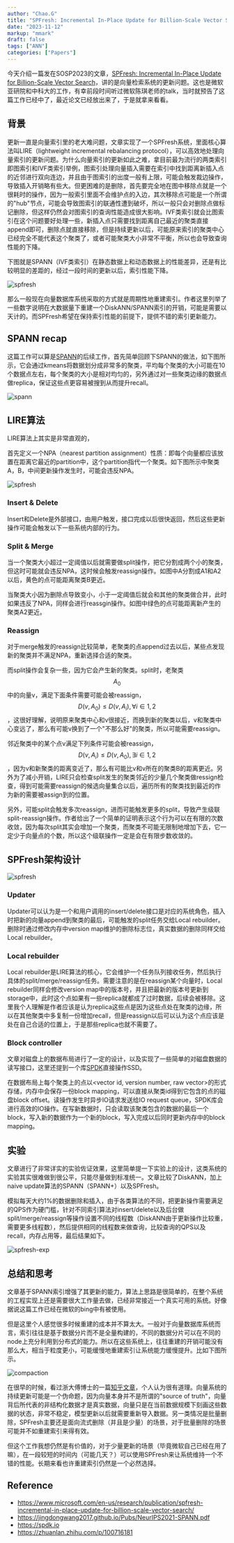 ```yaml
---
author: "Chao.G"
title: "SPFresh: Incremental In-Place Update for Billion-Scale Vector Search"
date: "2023-11-12"
markup: "mmark"
draft: false
tags: ["ANN"]
categories: ["Papers"]
---
```


今天介绍一篇发在SOSP2023的文章，[SPFresh: Incremental In-Place Update for Billion-Scale Vector Search](https://www.microsoft.com/en-us/research/publication/spfresh-incremental-in-place-update-for-billion-scale-vector-search/)，讲的是向量检索系统的更新问题。这也是微软亚研院和中科大的工作，有幸前段时间听过微软陈琪老师的talk，当时就预告了这篇工作已经中了，最近论文已经放出来了，于是就拿来看看。

## 背景

更新一直是向量索引里的老大难问题，文章实现了一个SPFresh系统，里面核心算法叫LIRE（lightweight incremental rebalancing protocol），可以高效地处理向量索引的更新问题。为什么向量索引的更新如此之难，拿目前最为流行的两类索引即图索引和IVF类索引举例，图索引处理向量插入需要在索引中找到距离新插入点的近邻进行双向连边，并且由于图索引的出度一般有上限，可能会触发裁边操作，导致插入开销略有些大。但更困难的是删除，首先要完全地在图中移除点就是一个很耗时的操作，因为一般索引里面不会维护点的入边，其次移除点可能是一个所谓的"hub"节点，可能会导致图索引的联通性遭到破坏，所以一般只会对删除点做标记删除，但这样仍然会对图索引的查询性能造成很大影响。IVF类索引就会比图索引在这个问题要好处理一些，新插入点只需要找到距离自己最近的聚类直接append即可，删除点就直接移除，但是持续更新以后，可能原来索引的聚类中心已经完全不能代表这个聚类了，或者可能聚类大小非常不平衡，所以也会导致查询性能的下降。

下图就是SPANN（IVF类索引）在静态数据上和动态数据上的性能差异，还是有比较明显的差距的，经过一段时间的更新以后，索引性能下降。

![spfresh](/assets/spfresh-static-in-place.png)

那么一般现在向量数据库系统采取的方式就是周期性地重建索引。作者这里列举了一些数字说明在大数据量下重建一个DiskANN/SPANN索引的开销，可能是需要以天计的。而SPFresh希望在保持索引性能的前提下，提供不错的索引更新能力。

## SPANN recap

这篇工作可以算是[SPANN](https://jingdongwang2017.github.io/Pubs/NeurIPS2021-SPANN.pdf)的后续工作，首先简单回顾下SPANN的做法，如下图所示，它会通过kmeans将数据划分成非常多的聚类，平均每个聚类的大小可能在10个数据点左右，每个聚类的大小是相对均匀的，另外通过对一些聚类边缘的数据点做replica，保证这些点更容易被搜到从而提升recall。

![spann](/assets/spfresh-spann.png)


## LIRE算法

LIRE算法上其实是非常直观的，

首先定义一个NPA（nearest partition assignment）性质：即每个向量都应该放置在距离它最近的partition中，这个partition指代一个聚类。如下图所示中聚类A，B，中间更新操作发生时，可能会违反NPA。

![spfresh](/assets/spfresh-npa.png)

### Insert & Delete

Insert和Delete是外部接口，由用户触发，接口完成以后很快返回，然后这些更新操作可能会触发以下一些系统内部的行为。

### Split & Merge

当一个聚类大小超过一定阈值以后就需要做split操作，把它分割成两个小的聚类，但这时可能就会违反NPA，这时候会触发reassign操作。如图中A分割成A1和A2以后，黄色的点可能距离聚类B更近。

当聚类大小因为删除点导致变小，小于一定阈值后就会和其他的聚类做合并，此时如果违反了NPA，同样会进行reassgin操作。如图中绿色的点可能距离新产生的聚类A2更近。

### Reassign

对于merge触发的reassign比较简单，老聚类的点append过去以后，某些点发现新的聚类并不满足NPA，重新选择合适的聚类。

而split操作会复杂一些，因为它会产生新的聚类。split时，老聚类$$A_0$$中的向量v，满足下面条件需要可能会被reassign，$$D(v, A_0) \leq D(v, A_i), \forall i \in 1, 2$$，这很好理解，说明原来聚类中心和v很接近，而换到新的聚类以后，v和聚类中心变远了，那么有可能v换到了一个"不那么好"的聚类，所以可能需要reassign。

邻近聚类中的某个点v满足下列条件可能会被reassign，$$D(v, A_i) \leq D(v, A_0), \exists i \in 1, 2$$，因为v和新聚类的距离变近了，那么有可能比v和v所在的聚类B的距离更近。另外为了减小开销，LIRE只会检查split发生的聚类邻近的少量几个聚类做ressign检查，得到可能需要reassign的候选向量集合以后，遍历所有的聚类找到最近的作为新的需要被assign到的位置。

另外，可能split会触发多次reassign，进而可能触发更多的split，导致产生级联split-reassign操作。作者给出了一个简单的证明表示这个行为可以在有限的次数收敛，因为每次split其实会增加一个聚类，而聚类不可能无限制地增加下去，它一定少于向量点的个数，所以这个级联操作一定是会在有限步数收敛的。


## SPFresh架构设计

![spfresh](/assets/spfresh-arch.png)

### Updater

Updater可以认为是一个和用户调用的insert/delete接口是对应的系统角色，插入时把新的向量append到聚类的最后，可能触发的split任务交给Local rebuilder。删除时通过修改内存中version map维护的删除标志位，真实数据的删除同样交给Local rebuilder。

### Local rebuilder

Local rebuilder是LIRE算法的核心，它会维护一个任务队列接收任务，然后执行具体的split/merge/reassign任务。需要注意的是在reassign某个向量时，Local rebuilder同样会修改version map中的版本号，并且把最新的版本号更新到storage中，此时这个点如果有一些replica就都成了过时数据，后续会被移除。这里我个人理解是作者应该是认为replica这些点是因为这些点处在聚类的边缘，所以在其他聚类中多复制一份增加recall，但是reassign以后可以认为这个点应该是处在自己合适的位置上，于是那些replica也就不需要了。

### Block controller

文章对磁盘上的数据布局进行了一定的设计，以及实现了一些简单的对磁盘数据的读写接口，这里还提到一个库[SPDK](https://spdk.io)直接操作SSD。

在数据布局上每个聚类上的点以<vector id, version number, raw vector>的形式存储，内存中会保存一份block mapping，可以直接从聚类id得到它包含的点的磁盘block offset。读操作发生时异步IO请求发送给IO request queue，SPDK库会进行高效的IO操作。在写新数据时，只会读取该聚类包含的数据的最后一个block，写入新的数据作为一个新的block，写入完成以后同时更新内存中的block mapping。


## 实验

文章进行了非常详实的实验佐证效果，这里简单提一下实验上的设计，这类系统的实验其实很难做到很公平，只能尽量做到标准统一。文章比较了DiskANN，加上naive update算法的SPANN（SPANN+）以及SPFresh。

模拟每天大约1%的数据删除和插入，由于各类算法的不同，把更新操作需要满足的QPS作为硬门槛，针对不同索引算法对insert/delete以及后台做split/merge/reassign等操作设置不同的线程数（DiskANN由于更新操作比较重，需要更多线程数），然后提供相同的线程数来做查询，比较查询的QPS以及recall，内存占用等，最后结果如下。

![spfresh-exp](/assets/spfresh-exp.png)

## 总结和思考

文章基于SPANN索引增强了其更新的能力，算法上思路是很简单的，在整个系统的工程实现上还是需要很大工作量去做，已经非常接近一个真实可用的系统。好像据说这篇工作已经在微软的bing中有被使用。

但是这里个人感觉很多时候重建的成本并不算太大。一般对于向量数据库系统而言，索引往往是基于数据分片而不是全量构建的，不同的数据分片可以在不同的node上充分利用到分布式的能力。所以在这些系统上，往往重建的开销可能没有那么大，相当于粒度更小，可能缓慢地重建索引让系统能力缓慢提升。比如下图所示。

![compaction](/assets/spfresh-milvus-compaction.png)

在很早的时候，看过浙大傅博士的一篇[知乎文章](https://zhuanlan.zhihu.com/p/100716181)，个人认为很有道理。向量系统的持续更新可能是一个伪命题，因为向量本身并不是所谓的"source of truth"，向量背后所代表的非结构化数据才是真实数据，向量只是在当前数据规模下刻画这些数据的状态，非常不稳定，模型更新以后就需要重新导入数据。另一类情况是批量删除，SPFresh主要还是面向流式删除（并且是少量）的场景，对于批量删除的场景可能并不如重建索引来得有效。

但这个工作我想仍然是有价值的，对于少量更新的场景（毕竟微软自己已经在用了嘛），在一段较短的时间内（可能几天？）可以使用SPFresh来让系统维持一个不错的性能。长期来看也许重建索引仍然是一个必然选择。


## Reference

- https://www.microsoft.com/en-us/research/publication/spfresh-incremental-in-place-update-for-billion-scale-vector-search/
- https://jingdongwang2017.github.io/Pubs/NeurIPS2021-SPANN.pdf
- https://spdk.io
- https://zhuanlan.zhihu.com/p/100716181